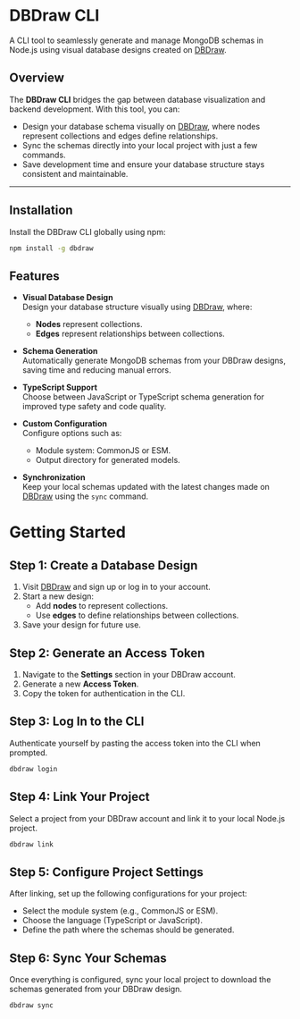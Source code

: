 # DBDraw CLI

A CLI tool to seamlessly generate and manage MongoDB schemas in Node.js using visual database designs created on [DBDraw](https://dbdraw.vercel.app).

## Overview

The **DBDraw CLI** bridges the gap between database visualization and backend development. With this tool, you can:
- Design your database schema visually on [DBDraw](https://dbdraw.vercel.app), where nodes represent collections and edges define relationships.
- Sync the schemas directly into your local project with just a few commands.
- Save development time and ensure your database structure stays consistent and maintainable.

---

## Installation

Install the DBDraw CLI globally using npm:

```bash
npm install -g dbdraw
```


## Features

- **Visual Database Design**  
  Design your database structure visually using [DBDraw](https://dbdraw.vercel.app), where:
  - **Nodes** represent collections.
  - **Edges** represent relationships between collections.

- **Schema Generation**  
  Automatically generate MongoDB schemas from your DBDraw designs, saving time and reducing manual errors.

- **TypeScript Support**  
  Choose between JavaScript or TypeScript schema generation for improved type safety and code quality.

- **Custom Configuration**  
  Configure options such as:
  - Module system: CommonJS or ESM.
  - Output directory for generated models.

- **Synchronization**  
  Keep your local schemas updated with the latest changes made on [DBDraw](https://dbdraw.vercel.app) using the `sync` command.



# Getting Started

## Step 1: Create a Database Design
1. Visit [DBDraw](https://dbdraw.vercel.app) and sign up or log in to your account.
2. Start a new design:
   - Add **nodes** to represent collections.
   - Use **edges** to define relationships between collections.
3. Save your design for future use.


## Step 2: Generate an Access Token
1. Navigate to the **Settings** section in your DBDraw account.
2. Generate a new **Access Token**.
3. Copy the token for authentication in the CLI.

## Step 3: Log In to the CLI
Authenticate yourself by pasting the access token into the CLI when prompted.

```bash
dbdraw login
```

## Step 4: Link Your Project
Select a project from your DBDraw account and link it to your local Node.js project.

```bash
dbdraw link
```


## Step 5: Configure Project Settings
After linking, set up the following configurations for your project:
- Select the module system (e.g., CommonJS or ESM).
- Choose the language (TypeScript or JavaScript).
- Define the path where the schemas should be generated.


## Step 6: Sync Your Schemas
Once everything is configured, sync your local project to download the schemas generated from your DBDraw design.

```bash
dbdraw sync
```